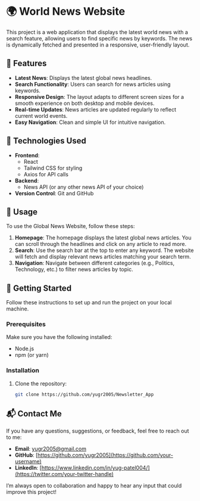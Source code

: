 
# 🌍 World News Website

This project is a web application that displays the latest world news with a search feature, allowing users to find specific news by keywords. The news is dynamically fetched and presented in a responsive, user-friendly layout.

## 📌 Features

- **Latest News**: Displays the latest global news headlines.
- **Search Functionality**: Users can search for news articles using keywords.
- **Responsive Design**: The layout adapts to different screen sizes for a smooth experience on both desktop and mobile devices.
- **Real-time Updates**: News articles are updated regularly to reflect current world events.
- **Easy Navigation**: Clean and simple UI for intuitive navigation.

## 🔧 Technologies Used

- **Frontend**:
  - React
  - Tailwind CSS for styling
  - Axios for API calls
- **Backend**:
  - News API (or any other news API of your choice)
- **Version Control**: Git and GitHub

## 🔄 Usage

To use the Global News Website, follow these steps:

1. **Homepage**: The homepage displays the latest global news articles. You can scroll through the headlines and click on any article to read more.
2. **Search**: Use the search bar at the top to enter any keyword. The website will fetch and display relevant news articles matching your search term.
3. **Navigation**: Navigate between different categories (e.g., Politics, Technology, etc.) to filter news articles by topic.

## 🚀 Getting Started

Follow these instructions to set up and run the project on your local machine.

### Prerequisites

Make sure you have the following installed:

- Node.js
- npm (or yarn)

### Installation

1. Clone the repository:
   ```bash
   git clone https://github.com/yugr2005/Newsletter_App

## 📬 Contact Me

If you have any questions, suggestions, or feedback, feel free to reach out to me:

- **Email**: yugr2005@gmail.com
- **GitHub**: [https://github.com/yugr2005](https://github.com/your-username)
- **LinkedIn**: [https://www.linkedin.com/in/yug-patel004/](https://twitter.com/your-twitter-handle)

I’m always open to collaboration and happy to hear any input that could improve this project!

